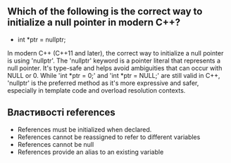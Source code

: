 ## Which of the following is the correct way to initialize a null pointer in modern C++?
- int *ptr = nullptr;

In modern C++ (C++11 and later), the correct way to initialize a null pointer is using 'nullptr'. The 'nullptr' keyword is a pointer literal that represents a null pointer. It's type-safe and helps avoid ambiguities that can occur with NULL or 0. While 'int *ptr = 0;' and 'int *ptr = NULL;' are still valid in C++, 'nullptr' is the preferred method as it's more expressive and safer, especially in template code and overload resolution contexts.

## Властивості references
- References must be initialized when declared.
- References cannot be reassigned to refer to different variables
- References cannot be null 
- References provide an alias to an existing variable